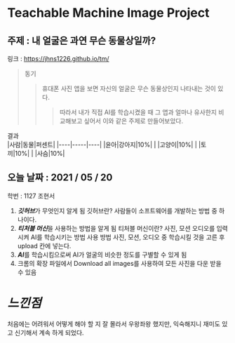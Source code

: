 Teachable Machine Image Project
===========================================
주제 : 내 얼굴은 과연 무슨 동물상일까?
-------------------------------------
링크 : <https://jhns1226.github.io/tm/>
>동기
> >휴대폰 사진 앱을 보면 자신의 얼굴은 무슨 동물상인지 나타내는 것이 있다. 
> > >따라서 내가 직접 AI를 학습시켰을 때 그 앱과 얼마나 유사한지 비교해보고 싶어서 이와 같은 주제로 만들어보았다.    

결과   
|사람|동물|퍼센트|
|----|-----|----|
|윤아|강아지|10%|
|   |고양이|10%|
|   |토끼|10%|
|   |사슴|10%|



오늘 날짜 : 2021 / 05 / 20
---------------
학번 : 1127 조현서
1. ***깃허브***가 무엇인지 알게 됨   깃허브란?   사람들이 소프트웨어를 개발하는 방법 중 하나이다.
2. ***티처블 머신***을 사용하는 방법을 알게 됨   티처블 머신이란?    사진, 모션 오디오를 입력시켜 AI를 학습시키는 방법   사용 방법   사진, 모션, 오디오 중 학습시킬 것을 고른 후 upload 칸에 넣는다.
3. ***AI***를 학습시킴으로써 AI가 얼굴의 비슷한 정도를 구별할 수 있게 됨
4. 크롬의 확장 파일에서 Download all images를 사용하여 모든 사진을 다운 받을 수 있음

*느낀점*
=======================
처음에는 어려워서 어떻게 해야 할 지 잘 몰라서 우왕좌왕 했지만, 익숙해지니 재미도 있고 신기해서 계속 하게 되었다.
